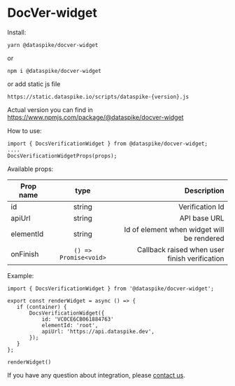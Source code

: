 # DocVer-widget

Install:

``` 
yarn @dataspike/docver-widget
 ```
or
 ``` 
npm i @dataspike/docver-widget
 ```
or add static js file

 ``` 
https://static.dataspike.io/scripts/dataspike-{version}.js
 ```
Actual version you can find in https://www.npmjs.com/package/@dataspike/docver-widget

How to use:

``` 
import { DocsVerificationWidget } from @dataspike/docver-widget;
....
DocsVerificationWidgetProps(props);
 ```

Available props:

| Prop   name |         type          |                                Description |
|-------------|:---------------------:|-------------------------------------------:|
| id          |        string         |                            Verification Id |
| apiUrl      |        string         |                               API base URL |
| elementId   |        string         | Id of element when widget will be rendered |
| onFinish    | `() => Promise<void>` | Callback raised when user finish verification |

Example:
 ```
import { DocsVerificationWidget } from '@dataspike/docver-widget';

export const renderWidget = async () => {
    if (container) {
        DocsVerificationWidget({
            id: 'VC0CE6CB061884763'
            elementId: 'root',
            apiUrl: 'https://api.dataspike.dev',
        });
    }
};

renderWidget()
 ```

If you have any question about integration, please [contact us](https://www.dataspike.io/contact-us).
